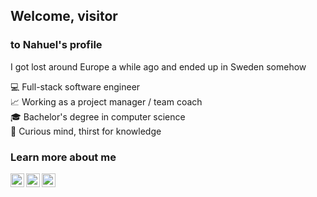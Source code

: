 ## Welcome, visitor
### to Nahuel's profile
I got lost around Europe a while ago and ended up in Sweden somehow

💻 Full-stack software engineer  
📈 Working as a project manager / team coach   
🎓 Bachelor's degree in computer science  
📕 Curious mind, thirst for knowledge  


### Learn more about me

<a href="https://www.linkedin.com/in/nahuelianni">
  <img src="https://cdn.jsdelivr.net/npm/simple-icons@v3/icons/linkedin.svg" alt="LinkedIn profile" title="LinkedIn profile" width="22px" align="left" />
</a>
<a href="https://github.com/nahuel-ianni">
  <img src="https://cdn.jsdelivr.net/npm/simple-icons@v3/icons/github.svg" alt="GitHub profile" title="GitHub profile" width="22px" align="left" />
</a>
<a href="http://nahuel-ianni.github.io">
  <img src="https://cdn.jsdelivr.net/npm/simple-icons@3.7.0/icons/workplace.svg" alt="Portfolio" title="Portfolio" width="22px" align="left" />
</a>


<!--
**nahuel-ianni/nahuel-ianni** is a ✨ _special_ ✨ repository because its `README.md` (this file) appears on your GitHub profile.

Here are some ideas to get you started:

- ### Hi there 👋
- 🔭 I’m currently working on ...
- 🌱 I’m currently learning ...
- 👯 I’m looking to collaborate on ...
- 🤔 I’m looking for help with ...
- 💬 Ask me about ...
- 📫 How to reach me: ...
- 😄 Pronouns: ...
- ⚡ Fun fact: ...
-->
